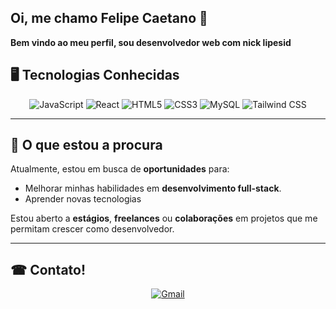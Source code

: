## Oi, me chamo Felipe Caetano 👋
**Bem vindo ao meu perfil, sou desenvolvedor web com nick lipesid**

## 🖥 **Tecnologias Conhecidas**
<p align="center">
  <img src="https://img.shields.io/badge/JavaScript-F7DF1E?style=for-the-badge&logo=javascript&logoColor=black" alt="JavaScript" />
  <img src="https://img.shields.io/badge/React-61DAFB?style=for-the-badge&logo=react&logoColor=black" alt="React" />
  <img src="https://img.shields.io/badge/HTML5-E34F26?style=for-the-badge&logo=html5&logoColor=white" alt="HTML5" />
  <img src="https://img.shields.io/badge/CSS3-1572B6?style=for-the-badge&logo=css3&logoColor=white" alt="CSS3" />
  <img src="https://img.shields.io/badge/MySQL-4479A1?style=for-the-badge&logo=mysql&logoColor=white" alt="MySQL" />
  <img src="https://img.shields.io/badge/Tailwind_CSS-38B2AC?style=for-the-badge&logo=tailwind-css&logoColor=white" alt="Tailwind CSS" />
</p>

---

## 🤔 **O que estou a procura** 
Atualmente, estou em busca de **oportunidades** para:

- Melhorar minhas habilidades em **desenvolvimento full-stack**.
- Aprender novas tecnologias    

Estou aberto a **estágios**, **freelances** ou **colaborações** em projetos que me permitam crescer como desenvolvedor.

---

## ☎ Contato!
<p align="center">
  <a href="mailto:felipe.dev.94@gmail.com">
    <img src="https://img.shields.io/badge/Gmail-D14836?style=for-the-badge&logo=gmail&logoColor=white" alt="Gmail"/>
  </a>
</p>

